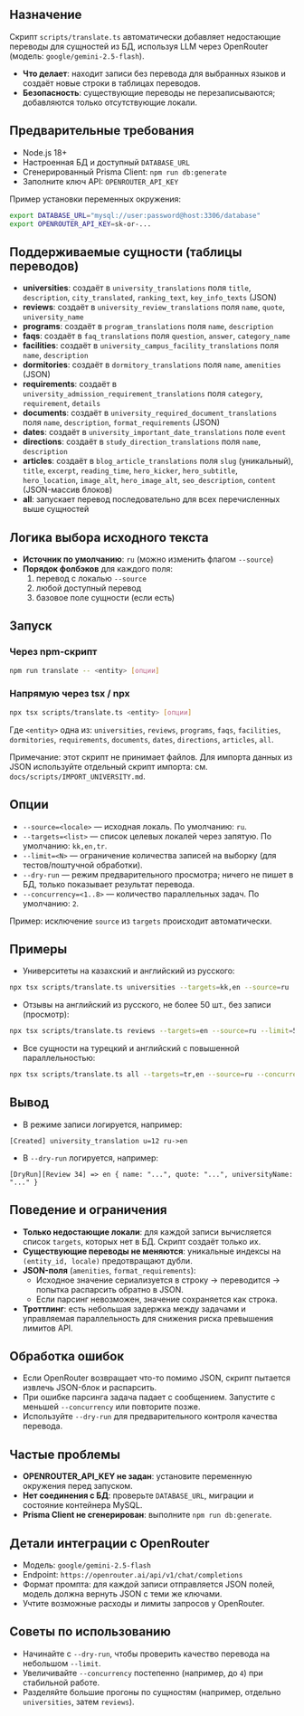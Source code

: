 ## Назначение

Скрипт `scripts/translate.ts` автоматически добавляет недостающие переводы для сущностей из БД, используя LLM через OpenRouter (модель: `google/gemini-2.5-flash`).

- **Что делает**: находит записи без перевода для выбранных языков и создаёт новые строки в таблицах переводов.
- **Безопасность**: существующие переводы не перезаписываются; добавляются только отсутствующие локали.

## Предварительные требования

- Node.js 18+
- Настроенная БД и доступный `DATABASE_URL`
- Сгенерированный Prisma Client: `npm run db:generate`
- Заполните ключ API: `OPENROUTER_API_KEY`

Пример установки переменных окружения:

```bash
export DATABASE_URL="mysql://user:password@host:3306/database"
export OPENROUTER_API_KEY=sk-or-...
```

## Поддерживаемые сущности (таблицы переводов)

- **universities**: создаёт в `university_translations` поля `title`, `description`, `city_translated`, `ranking_text`, `key_info_texts` (JSON)
- **reviews**: создаёт в `university_review_translations` поля `name`, `quote`, `university_name`
- **programs**: создаёт в `program_translations` поля `name`, `description`
- **faqs**: создаёт в `faq_translations` поля `question`, `answer`, `category_name`
- **facilities**: создаёт в `university_campus_facility_translations` поля `name`, `description`
- **dormitories**: создаёт в `dormitory_translations` поля `name`, `amenities` (JSON)
- **requirements**: создаёт в `university_admission_requirement_translations` поля `category`, `requirement`, `details`
- **documents**: создаёт в `university_required_document_translations` поля `name`, `description`, `format_requirements` (JSON)
- **dates**: создаёт в `university_important_date_translations` поле `event`
- **directions**: создаёт в `study_direction_translations` поля `name`, `description`
- **articles**: создаёт в `blog_article_translations` поля `slug` (уникальный), `title`, `excerpt`, `reading_time`, `hero_kicker`, `hero_subtitle`, `hero_location`, `image_alt`, `hero_image_alt`, `seo_description`, `content` (JSON-массив блоков)
- **all**: запускает перевод последовательно для всех перечисленных выше сущностей

## Логика выбора исходного текста

- **Источник по умолчанию**: `ru` (можно изменить флагом `--source`)
- **Порядок фолбэков** для каждого поля:
  1. перевод с локалью `--source`
  2. любой доступный перевод
  3. базовое поле сущности (если есть)

## Запуск

### Через npm-скрипт

```bash
npm run translate -- <entity> [опции]
```

### Напрямую через tsx / npx

```bash
npx tsx scripts/translate.ts <entity> [опции]
```

Где `<entity>` одна из: `universities`, `reviews`, `programs`, `faqs`, `facilities`, `dormitories`, `requirements`, `documents`, `dates`, `directions`, `articles`, `all`.

Примечание: этот скрипт не принимает файлов. Для импорта данных из JSON используйте отдельный скрипт импорта: см. `docs/scripts/IMPORT_UNIVERSITY.md`.

## Опции

- `--source=<locale>` — исходная локаль. По умолчанию: `ru`.
- `--targets=<list>` — список целевых локалей через запятую. По умолчанию: `kk,en,tr`.
- `--limit=<N>` — ограничение количества записей на выборку (для тестов/поштучной обработки).
- `--dry-run` — режим предварительного просмотра; ничего не пишет в БД, только показывает результат перевода.
- `--concurrency=<1..8>` — количество параллельных задач. По умолчанию: `2`.

Пример: исключение `source` из `targets` происходит автоматически.

## Примеры

- Университеты на казахский и английский из русского:

```bash
npx tsx scripts/translate.ts universities --targets=kk,en --source=ru
```

- Отзывы на английский из русского, не более 50 шт., без записи (просмотр):

```bash
npx tsx scripts/translate.ts reviews --targets=en --source=ru --limit=50 --dry-run
```

- Все сущности на турецкий и английский с повышенной параллельностью:

```bash
npx tsx scripts/translate.ts all --targets=tr,en --source=ru --concurrency=4
```

## Вывод

- В режиме записи логируется, например:

```
[Created] university_translation u=12 ru->en
```

- В `--dry-run` логируется, например:

```
[DryRun][Review 34] => en { name: "...", quote: "...", universityName: "..." }
```

## Поведение и ограничения

- **Только недостающие локали**: для каждой записи вычисляется список `targets`, которых нет в БД. Скрипт создаёт только их.
- **Существующие переводы не меняются**: уникальные индексы на `(entity_id, locale)` предотвращают дубли.
- **JSON-поля** (`amenities`, `format_requirements`):
  - Исходное значение сериализуется в строку -> переводится -> попытка распарсить обратно в JSON.
  - Если парсинг невозможен, значение сохраняется как строка.
- **Троттлинг**: есть небольшая задержка между задачами и управляемая параллельность для снижения риска превышения лимитов API.

## Обработка ошибок

- Если OpenRouter возвращает что-то помимо JSON, скрипт пытается извлечь JSON-блок и распарсить.
- При ошибке парсинга задача падает с сообщением. Запустите с меньшей `--concurrency` или повторите позже.
- Используйте `--dry-run` для предварительного контроля качества перевода.

## Частые проблемы

- **OPENROUTER_API_KEY не задан**: установите переменную окружения перед запуском.
- **Нет соединения с БД**: проверьте `DATABASE_URL`, миграции и состояние контейнера MySQL.
- **Prisma Client не сгенерирован**: выполните `npm run db:generate`.

## Детали интеграции с OpenRouter

- Модель: `google/gemini-2.5-flash`
- Endpoint: `https://openrouter.ai/api/v1/chat/completions`
- Формат промпта: для каждой записи отправляется JSON полей, модель должна вернуть JSON с теми же ключами.
- Учтите возможные расходы и лимиты запросов у OpenRouter.

## Советы по использованию

- Начинайте с `--dry-run`, чтобы проверить качество перевода на небольшом `--limit`.
- Увеличивайте `--concurrency` постепенно (например, до `4`) при стабильной работе.
- Разделяйте большие прогоны по сущностям (например, отдельно `universities`, затем `reviews`).
